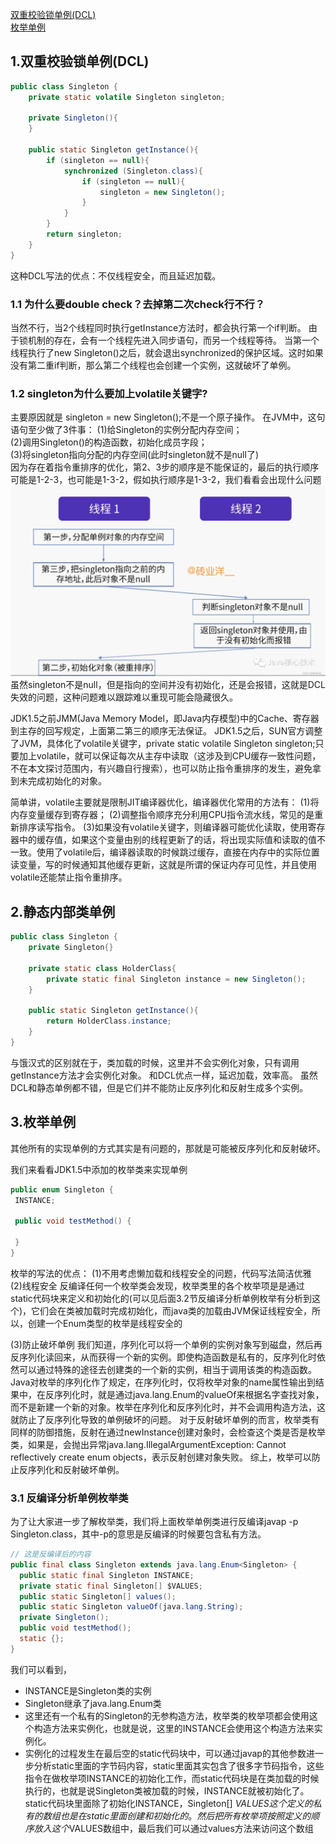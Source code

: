 [双重校验锁单例(DCL)](#1.双重校验锁单例(DCL))  
[枚举单例](#3.枚举单例)


## 1.双重校验锁单例(DCL) ##
```java
public class Singleton {
    private static volatile Singleton singleton;

    private Singleton(){
    }
    
    public static Singleton getInstance(){
        if (singleton == null){
            synchronized (Singleton.class){
                if (singleton == null){
                    singleton = new Singleton();
                }
            }
        }
        return singleton;
    }
}
```
这种DCL写法的优点：不仅线程安全，而且延迟加载。

### 1.1 为什么要double check？去掉第二次check行不行？ ###
当然不行，当2个线程同时执行getInstance方法时，都会执行第一个if判断。 由于锁机制的存在，会有一个线程先进入同步语句，而另一个线程等待。
当第一个线程执行了new Singleton()之后，就会退出synchronized的保护区域。这时如果没有第二重if判断，那么第二个线程也会创建一个实例，这就破坏了单例。

### 1.2 singleton为什么要加上volatile关键字? ###
主要原因就是 singleton = new Singleton();不是一个原子操作。
在JVM中，这句语句至少做了3件事：
(1)给Singleton的实例分配内存空间；  
(2)调用Singleton()的构造函数，初始化成员字段；  
(3)将singleton指向分配的内存空间(此时singleton就不是null了)  
因为存在着指令重排序的优化，第2、3步的顺序是不能保证的，最后的执行顺序可能是1-2-3，也可能是1-3-2，假如执行顺序是1-3-2，我们看看会出现什么问题
![](../../resources/java/dcl-volatile.png)
虽然singleton不是null，但是指向的空间并没有初始化，还是会报错，这就是DCL失效的问题，这种问题难以跟踪难以重现可能会隐藏很久。

JDK1.5之前JMM(Java Memory Model，即Java内存模型)中的Cache、寄存器到主存的回写规定，上面第二第三的顺序无法保证。
JDK1.5之后，SUN官方调整了JVM，具体化了volatile关键字，private static volatile Singleton singleton;只要加上volatile，就可以保证每次从主存中读取（这涉及到CPU缓存一致性问题，不在本文探讨范围内，有兴趣自行搜索），也可以防止指令重排序的发生，避免拿到未完成初始化的对象。

简单讲，volatile主要就是限制JIT编译器优化，编译器优化常用的方法有：
(1)将内存变量缓存到寄存器；
(2)调整指令顺序充分利用CPU指令流水线，常见的是重新排序读写指令。
(3)如果没有volatile关键字，则编译器可能优化读取，使用寄存器中的缓存值，如果这个变量由别的线程更新了的话，将出现实际值和读取的值不一致。使用了volatile后，编译器读取的时候跳过缓存，直接在内存中的实际位置读变量，写的时候通知其他缓存更新，这就是所谓的保证内存可见性，并且使用volatile还能禁止指令重排序。

## 2.静态内部类单例 ##
```java
public class Singleton {
    private Singleton{}
 
    private static class HolderClass{
        private static final Singleton instance = new Singleton();
    }
 
    public static Singleton getInstance(){
        return HolderClass.instance;
    }
}
```
与饿汉式的区别就在于，类加载的时候，这里并不会实例化对象，只有调用getInstance方法才会实例化对象。
和DCL优点一样，延迟加载，效率高。
虽然DCL和静态单例都不错，但是它们并不能防止反序列化和反射生成多个实例。

## 3.枚举单例 ##
其他所有的实现单例的方式其实是有问题的，那就是可能被反序列化和反射破坏。

我们来看看JDK1.5中添加的枚举类来实现单例
```java
public enum Singleton {
 INSTANCE;

 public void testMethod() {
  
 }
}
```
枚举的写法的优点：
(1)不用考虑懒加载和线程安全的问题，代码写法简洁优雅
(2)线程安全
反编译任何一个枚举类会发现，枚举类里的各个枚举项是是通过static代码块来定义和初始化的(可以见后面3.2节反编译分析单例枚举有分析到这个)，它们会在类被加载时完成初始化，而java类的加载由JVM保证线程安全，所以，创建一个Enum类型的枚举是线程安全的

(3)防止破坏单例
我们知道，序列化可以将一个单例的实例对象写到磁盘，然后再反序列化读回来，从而获得一个新的实例。即使构造函数是私有的，反序列化时依然可以通过特殊的途径去创建类的一个新的实例，相当于调用该类的构造函数。
Java对枚举的序列化作了规定，在序列化时，仅将枚举对象的name属性输出到结果中，在反序列化时，就是通过java.lang.Enum的valueOf来根据名字查找对象，而不是新建一个新的对象。枚举在序列化和反序列化时，并不会调用构造方法，这就防止了反序列化导致的单例破坏的问题。
对于反射破坏单例的而言，枚举类有同样的防御措施，反射在通过newInstance创建对象时，会检查这个类是否是枚举类，如果是，会抛出异常java.lang.IllegalArgumentException: Cannot reflectively create enum objects，表示反射创建对象失败。
综上，枚举可以防止反序列化和反射破坏单例。

### 3.1 反编译分析单例枚举类 ###
为了让大家进一步了解枚举类，我们将上面枚举单例类进行反编译javap -p Singleton.class，其中-p的意思是反编译的时候要包含私有方法。
```java
// 这是反编译后的内容
public final class Singleton extends java.lang.Enum<Singleton> {
  public static final Singleton INSTANCE;
  private static final Singleton[] $VALUES;
  public static Singleton[] values();
  public static Singleton valueOf(java.lang.String);
  private Singleton();
  public void testMethod();
  static {};
}
```
我们可以看到，
- INSTANCE是Singleton类的实例
- Singleton继承了java.lang.Enum类
- 这里还有一个私有的Singleton的无参构造方法，枚举类的枚举项都会使用这个构造方法来实例化，也就是说，这里的INSTANCE会使用这个构造方法来实例化。
- 实例化的过程发生在最后空的static代码块中，可以通过javap的其他参数进一步分析static里面的字节码内容，static里面其实包含了很多字节码指令，这些指令在做枚举项INSTANCE的初始化工作，而static代码块是在类加载的时候执行的，也就是说Singleton类被加载的时候，INSTANCE就被初始化了。static代码块里面除了初始化INSTANCE，Singleton[] $VALUES这个定义的私有的数组也是在static里面创建和初始化的。然后把所有枚举项按照定义的顺序放入这个$VALUES数组中，最后我们可以通过values方法来访问这个数组
